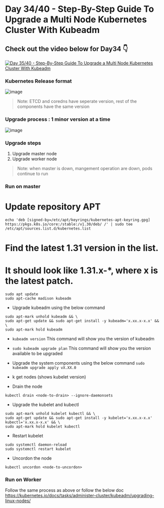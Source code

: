 # Day 34/40 - Step-By-Step Guide To Upgrade a Multi Node Kubernetes Cluster With Kubeadm

## Check out the video below for Day34 👇

[![Day 35/40 - Step-By-Step Guide To Upgrade a Multi Node Kubernetes Cluster With Kubeadm](https://img.youtube.com/vi/NtX75Ze47EU/sddefault.jpg)](https://youtu.be/NtX75Ze47EU)


### Kubernetes Release format

![image](https://github.com/user-attachments/assets/74a7de0a-4bc2-44a7-8c8d-084dde64073e)


>Note: ETCD and coredns have seperate version, rest of the components have the same version

### Upgrade process : 1 minor version at a time

![image](https://github.com/user-attachments/assets/0253dc11-0da8-411f-91cd-50a6a5bd1816)

### Upgrade steps

1) Upgrade master node
2) Upgrade worker node

>Note: when master is down, mangement operation are down, pods continue to run

### Run on master
# Update repository APT
```
echo 'deb [signed-by=/etc/apt/keyrings/kubernetes-apt-keyring.gpg] https://pkgs.k8s.io/core:/stable:/v1.30/deb/ /' | sudo tee /etc/apt/sources.list.d/kubernetes.list
```
# Find the latest 1.31 version in the list.
# It should look like 1.31.x-*, where x is the latest patch.
```
sudo apt update
sudo apt-cache madison kubeadm
```
- Upgrade kubeadm using the below command
  
```
sudo apt-mark unhold kubeadm && \
sudo apt-get update && sudo apt-get install -y kubeadm='x.xx.x-x.x' && \
sudo apt-mark hold kubeadm
```
- `kubeadm version`
  This command will show you the version of kubeadm
- `sudo kubeadm upgrade plan`
  This command will show you the version available to be upgraded
  


- Upgrade the system components using the below command
`sudo kubeadm upgrade apply vX.XX.0`

- k get nodes (shows kubelet version)

- Drain the node
```
kubectl drain <node-to-drain> --ignore-daemonsets
```

- Upgrade the kubelet and kubectl

```
sudo apt-mark unhold kubelet kubectl && \
sudo apt-get update && sudo apt-get install -y kubelet='x.xx.x-x.x' kubectl='x.xx.x-x.x' && \
sudo apt-mark hold kubelet kubectl
```

- Restart kubelet
```
sudo systemctl daemon-reload
sudo systemctl restart kubelet
```
- Uncordon the node
```
kubectl uncordon <node-to-uncordon>
```


### Run on Worker 
Follow the same process as above or follow the below doc
https://kubernetes.io/docs/tasks/administer-cluster/kubeadm/upgrading-linux-nodes/



